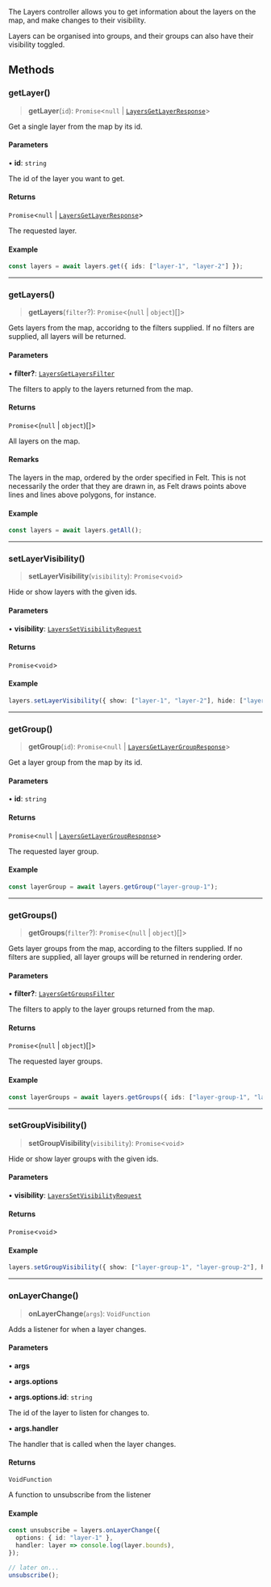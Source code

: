 The Layers controller allows you to get information about the layers on the
map, and make changes to their visibility.

Layers can be organised into groups, and their groups can also have their
visibility toggled.

## Methods

### getLayer()

> **getLayer**(`id`): `Promise`\<`null` \| [`LayersGetLayerResponse`](LayersGetLayerResponse.md)\>

Get a single layer from the map by its id.

#### Parameters

• **id**: `string`

The id of the layer you want to get.

#### Returns

`Promise`\<`null` \| [`LayersGetLayerResponse`](LayersGetLayerResponse.md)\>

The requested layer.

#### Example

```typescript
const layers = await layers.get({ ids: ["layer-1", "layer-2"] });
```

***

### getLayers()

> **getLayers**(`filter`?): `Promise`\<(`null` \| `object`)[]\>

Gets layers from the map, accoridng to the filters supplied. If no
filters are supplied, all layers will be returned.

#### Parameters

• **filter?**: [`LayersGetLayersFilter`](LayersGetLayersFilter.md)

The filters to apply to the layers returned from the map.

#### Returns

`Promise`\<(`null` \| `object`)[]\>

All layers on the map.

#### Remarks

The layers in the map, ordered by the order specified in Felt. This is not
necessarily the order that they are drawn in, as Felt draws points above
lines and lines above polygons, for instance.

#### Example

```typescript
const layers = await layers.getAll();
```

***

### setLayerVisibility()

> **setLayerVisibility**(`visibility`): `Promise`\<`void`\>

Hide or show layers with the given ids.

#### Parameters

• **visibility**: [`LayersSetVisibilityRequest`](LayersSetVisibilityRequest.md)

#### Returns

`Promise`\<`void`\>

#### Example

```typescript
layers.setLayerVisibility({ show: ["layer-1", "layer-2"], hide: ["layer-3"] });
```

***

### getGroup()

> **getGroup**(`id`): `Promise`\<`null` \| [`LayersGetLayerGroupResponse`](LayersGetLayerGroupResponse.md)\>

Get a layer group from the map by its id.

#### Parameters

• **id**: `string`

#### Returns

`Promise`\<`null` \| [`LayersGetLayerGroupResponse`](LayersGetLayerGroupResponse.md)\>

The requested layer group.

#### Example

```typescript
const layerGroup = await layers.getGroup("layer-group-1");
```

***

### getGroups()

> **getGroups**(`filter`?): `Promise`\<(`null` \| `object`)[]\>

Gets layer groups from the map, according to the filters supplied. If no
filters are supplied, all layer groups will be returned in rendering order.

#### Parameters

• **filter?**: [`LayersGetGroupsFilter`](LayersGetGroupsFilter.md)

The filters to apply to the layer groups returned from the map.

#### Returns

`Promise`\<(`null` \| `object`)[]\>

The requested layer groups.

#### Example

```typescript
const layerGroups = await layers.getGroups({ ids: ["layer-group-1", "layer-group-2"] });
```

***

### setGroupVisibility()

> **setGroupVisibility**(`visibility`): `Promise`\<`void`\>

Hide or show layer groups with the given ids.

#### Parameters

• **visibility**: [`LayersSetVisibilityRequest`](LayersSetVisibilityRequest.md)

#### Returns

`Promise`\<`void`\>

#### Example

```typescript
layers.setGroupVisibility({ show: ["layer-group-1", "layer-group-2"], hide: ["layer-group-3"] });
```

***

### onLayerChange()

> **onLayerChange**(`args`): `VoidFunction`

Adds a listener for when a layer changes.

#### Parameters

• **args**

• **args.options**

• **args.options.id**: `string`

The id of the layer to listen for changes to.

• **args.handler**

The handler that is called when the layer changes.

#### Returns

`VoidFunction`

A function to unsubscribe from the listener

#### Example

```typescript
const unsubscribe = layers.onLayerChange({
  options: { id: "layer-1" },
  handler: layer => console.log(layer.bounds),
});

// later on...
unsubscribe();
```
